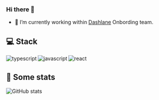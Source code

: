 ### Hi there 👋

- 🔭 I’m currently working within [Dashlane](https://dashlane.com) Onbording team.

## 💻 Stack
<img align="left" alt="typescript" src="https://img.shields.io/badge/typescript-09363F?style=for-the-badge&logo=typescript&logoColor=ffffff&labelColor=7d7d7d128" />
<img align="left" alt="javascript" src="https://img.shields.io/badge/javascript-09363F?style=for-the-badge&logo=javascript&logoColor=ffffff&labelColor=7d7d7d128" />
<img align="left" alt="react" src="https://img.shields.io/badge/react-09363F?style=for-the-badge&logo=react&logoColor=ffffff&labelColor=7d7d7d128" />

<br>

## 👀 Some stats

![GitHub stats](https://github-readme-stats.vercel.app/api?username=louisgrasset&title_color=034854&text_color=034854&icon_color=6EA2AD&hide_border=true&bg_color=D9E6E9&show_icons=true)

